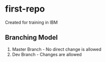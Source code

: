 # first-repo
Created for training in IBM

## Branching Model

1. Master Branch - No direct change is allowed
2. Dev Branch - Changes are allowed

